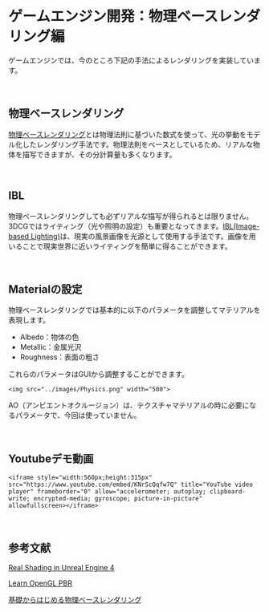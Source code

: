 # ゲームエンジン開発：物理ベースレンダリング編
ゲームエンジンでは、今のところ下記の手法によるレンダリングを実装しています。

<br />

## 物理ベースレンダリング
[物理ベースレンダリング](https://ja.wikipedia.org/wiki/物理ベースシェーディング)とは物理法則に基づいた数式を使って、光の挙動をモデル化したレンダリング手法です。物理法則をベースとしているため、リアルな物体を描写できますが、その分計算量も多くなります。

<br />

## IBL
物理ベースレンダリングしても必ずリアルな描写が得られるとは限りません。3DCGではライティング（光や照明の設定）も重要となってきます。[IBL(Image-based Lighting)](https://ja.wikipedia.org/wiki/イメージベースドライティング)は、現実の風景画像を光源として使用する手法です。画像を用いることで現実世界に近いライティングを簡単に得ることができます。

<br />

## Materialの設定
物理ベースレンダリングでは基本的に以下のパラメータを調整してマテリアルを表現します。
- Albedo：物体の色
- Metallic：金属光沢
- Roughness：表面の粗さ

これらのパラメータはGUIから調整することができます。

```@raw html
<img src="../images/Physics.png" width="500">
```

AO（アンビエントオクルージョン）は、テクスチャマテリアルの時に必要になるパラメータで、今回は使っていません。

<br />

## Youtubeデモ動画
```@raw html
<iframe style="width:560px;height:315px" src="https://www.youtube.com/embed/KNrScQqfw7Q" title="YouTube video player" frameborder="0" allow="accelerometer; autoplay; clipboard-write; encrypted-media; gyroscope; picture-in-picture" allowfullscreen></iframe>
```

<br />

## 参考文献
[Real Shading in Unreal Engine 4](https://blog.selfshadow.com/publications/s2013-shading-course/karis/s2013_pbs_epic_notes_v2.pdf)

[Learn OpenGL PBR](https://learnopengl.com/PBR/Theory)

[基礎からはじめる物理ベースレンダリング](https://zenn.dev/mebiusbox/books/619c81d2fbeafd)
